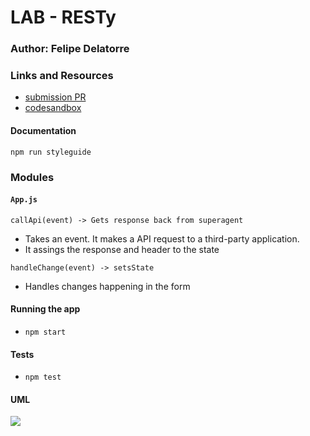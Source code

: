 # LAB - RESTy

### Author: Felipe Delatorre

### Links and Resources
* [submission PR]()
* [codesandbox](http://xyz.com)

#### Documentation
`npm run styleguide`

### Modules
#### `App.js`
`callApi(event) -> Gets response back from superagent`
   * Takes an event. It makes a API request to a third-party application.
   * It assings the response and header to the state

`handleChange(event) -> setsState`
   * Handles changes happening in the form

#### Running the app
* `npm start`
  
#### Tests
* `npm test`

#### UML
![](./assets/----.jpg)
 